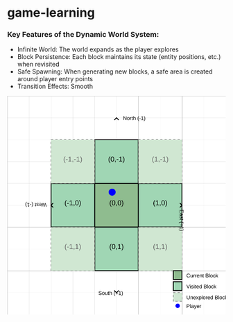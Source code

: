 # game-learning



### Key Features of the Dynamic World System:

* Infinite World: The world expands as the player explores
* Block Persistence: Each block maintains its state (entity positions, etc.) when revisited
* Safe Spawning: When generating new blocks, a safe area is created around player entry points
* Transition Effects: Smooth


<img src="assets/world-map-visualization.svg" alt="world" width="600"/>